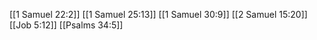 [[1 Samuel 22:2]]
[[1 Samuel 25:13]]
[[1 Samuel 30:9]]
[[2 Samuel 15:20]]
[[Job 5:12]]
[[Psalms 34:5]]
